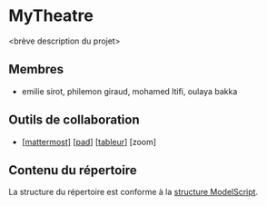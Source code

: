 MyTheatre
=============

<brève description du projet>

## Membres
* emilie sirot, philemon giraud, mohamed ltifi, oulaya bakka

## Outils de collaboration
* [[mattermost]](https://im2ag-mattermost.univ-grenoble-alpes.fr/cci/channels/pi01) [[pad](http://pads.univ-grenoble-alpes.fr/p/m2cci-2021-pi-pi01-pad)] [[tableur](https://docs.google.com/spreadsheets/d/1qUHljQBVpJLbIxg2entFEGmPzDPRXRfi2pp-z-veEKI/edit?usp=sharing)] [zoom]

Contenu du répertoire
---------------------

La structure du répertoire est conforme à la [structure ModelScript](https://modelscript.readthedocs.io/en/latest/artefacts/index.html).

